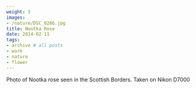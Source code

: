 ```yaml
---
weight: 5
images:
- /nature/DSC_0286.jpg
title: Nootka Rose
date: 2014-02-11
tags:
- archive # all posts
- work
- nature
- flower
---
```


Photo of Nootka rose seen in the Scottish Borders. Taken on Nikon D7000